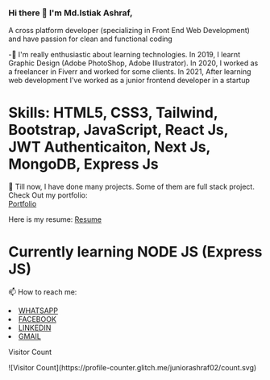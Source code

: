### Hi there 👋 I'm Md.Istiak Ashraf,

<p> A cross platform developer (specializing in Front End Web Development) and have passion for clean and functional coding</p>

<p> -🌱 I'm really enthusiastic about learning technologies. In 2019, I learnt Graphic Design (Adobe PhotoShop, Adobe Illustrator). In 2020, I worked as a freelancer in Fiverr and worked for some clients. In 2021, After learning web development I've worked as a junior frontend developer in a startup</p>

<h1>Skills: HTML5, CSS3, Tailwind, Bootstrap, JavaScript, React Js, JWT Authenticaiton, Next Js, MongoDB, Express Js </h1>

<p> 🔭 Till now, I have done many projects. Some of them are full stack project. Check Out my portfolio:<br/>
  <a href="https://portfolio-of-istiak.netlify.app/"> Portfolio</a>
</p>

<p> Here is my resume: <a href="https://drive.google.com/file/d/1T90p2D6ckJK_HyPWiCDp-LjpPxPgKDSl/view?usp=sharing">Resume</a></p>
  
</p>
<h1>
 Currently learning NODE JS (Express JS)
</h1>



📫 How to reach me: 

<li><a href="https://wa.me/8801612016614">WHATSAPP</a></li>
<li><a href="https://www.facebook.com/juniorashraf02/">FACEBOOK</a></li>
<li><a href="https://www.linkedin.com/in/istiakashraf/">LINKEDIN</a></li>
<li><a href="mailto:shuvo.istiak11@gmail.com">GMAIL</a></li>



<section>
  <p>Visitor Count</p>
</section>
![Visitor Count](https://profile-counter.glitch.me/juniorashraf02/count.svg)





<!--
**Juniorashraf02/Juniorashraf02** is a ✨ _special_ ✨ repository because its `README.md` (this file) appears on your GitHub profile.
Here are some ideas to get you started:

- 🔭 I’m currently working on ...
- 🌱 I’m currently learning ...
- 👯 I’m looking to collaborate on ...
- 🤔 I’m looking for help with ...
- 💬 Ask me about ...
- 📫 How to reach me: ...
- 😄 Pronouns: ...
- ⚡ Fun fact: ...
-->
